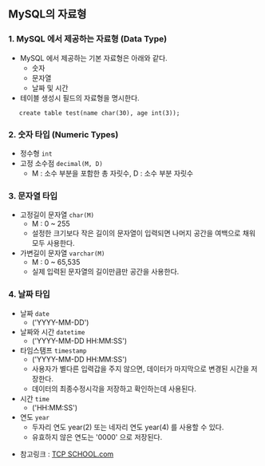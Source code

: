 ## MySQL의 자료형
### 1. MySQL 에서 제공하는 자료형 (Data Type)
 - MySQL 에서 제공하는 기본 자료형은 아래와 같다.
    - 숫자
    - 문자열
    - 날짜 및 시간
 - 테이블 생성시 필드의 자료형을 명시한다.

 ```
    create table test(name char(30), age int(3));
 ```

### 2. 숫자 타입 (Numeric Types)
 - 정수형 `int`
 - 고정 소수점 `decimal(M, D)`
    - M : 소수 부분을 포함한 총 자릿수, D : 소수 부분 자릿수

### 3. 문자열 타입
 - 고정길이 문자열 `char(M)`
    - M : 0 ~ 255
    - 설정한 크기보다 작은 길이의 문자열이 입력되면 나머지 공간을 여백으로 채워 모두 사용한다.
 - 가변길이 문자열 `varchar(M)`
    - M : 0 ~ 65,535
    - 실제 입력된 문자열의 길이만큼만 공간을 사용한다.

### 4. 날짜 타입
 - 날짜 `date`
    - (\'YYYY\-MM\-DD\')
 - 날짜와 시간 `datetime`
    - (\'YYYY\-MM\-DD HH\:MM\:SS\')
 - 타임스탬프 `timestamp`
    - (\'YYYY\-MM\-DD HH\:MM\:SS\')
    - 사용자가 별다른 입력갑을 주지 않으면, 데이터가 마지막으로 변경된 시간을 저장한다.
    - 데이터의 최종수정시각을 저장하고 확인하는데 사용된다.
 - 시간 `time`
    - ('HH:MM:SS')
 - 연도 `year`
    - 두자리 연도 year(2) 또는 네자리 연도 year(4) 를 사용할 수 있다.
    - 유효하지 않은 연도는 \'0000\' 으로 저장된다.


 * 참고링크 : [TCP SCHOOL.com](http://tcpschool.com/mysql/mysql_datatype_numeric)
